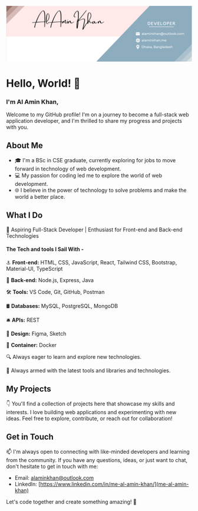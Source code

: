 ![cover image](./image/README/1698232213723.png)

# **Hello, World! 👋**

### I'm **Al Amin Khan,**

Welcome to my GitHub profile! I'm on a journey to become a full-stack web application developer, and I'm thrilled to share my progress and projects with you.

## About Me

- 🎓 I'm a BSc in CSE graduate, currently exploring for jobs to move forward in technology of web development.
- 💻 My passion for coding led me to explore the world of web development.
- 🌐 I believe in the power of technology to solve problems and make the world a better place.

## What I Do

🚀 Aspiring Full-Stack Developer | Enthusiast for Front-end and Back-end Technologies

#### The Tech and tools I Sail With -

⚓ **Front-end:** HTML, CSS, JavaScript, React, Tailwind CSS, Bootstrap, Material-UI, TypeScript

🚢 **Back-end:** Node.js, Express, Java

🛠️ **Tools:** VS Code, Git, GitHub, Postman

🛢 **Databases:** MySQL, PostgreSQL, MongoDB

🛎️ **APIs:** REST

🎨 **Design:** Figma, Sketch

🐳 **Container:** Docker

🔍 Always eager to learn and explore new technologies.

🔧 Always armed with the latest tools and libraries and technologies.

## My Projects

👇 You'll find a collection of projects here that showcase my skills and interests. I love building web applications and experimenting with new ideas. Feel free to explore, contribute, or reach out for collaboration!

## Get in Touch

📫 I'm always open to connecting with like-minded developers and learning from the community. If you have any questions, ideas, or just want to chat, don't hesitate to get in touch with me:

- Email: [alaminkhan@outlook.com]()
- LinkedIn: [https://www.linkedin.com/in/me-al-amin-khan/](me-al-amin-khan)

Let's code together and create something amazing! 🌟
